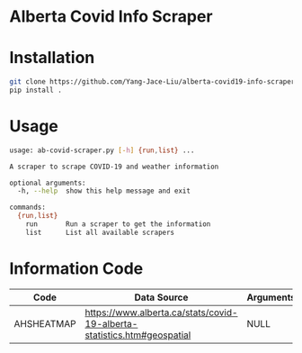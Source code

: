 # Alberta Covid Info Scraper

# Installation
```bash
git clone https://github.com/Yang-Jace-Liu/alberta-covid19-info-scraper
pip install .
```

# Usage
```bash
usage: ab-covid-scraper.py [-h] {run,list} ...

A scraper to scrape COVID-19 and weather information

optional arguments:
  -h, --help  show this help message and exit

commands:
  {run,list}
    run       Run a scraper to get the information
    list      List all available scrapers
```

# Information Code

|Code|Data Source|Arguments|
|----|-------|-------------|
|AHSHEATMAP|https://www.alberta.ca/stats/covid-19-alberta-statistics.htm#geospatial|NULL